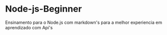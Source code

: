 # Node-js-Beginner
Ensinamento para o Node.js com markdown's para a melhor experiencia em aprendizado com Api's
